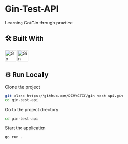 # Gin-Test-API

Learning Go/Gin through practice.

## 🛠 Built With

<div align="left">
<a href="https://go.dev/" target="_blank" rel="noreferrer"><img src="https://raw.githubusercontent.com/DEMYSTIF/DEMYSTIF/main/assets/icons/go.svg" width="36" height="36" alt="Go" /></a>
<a href="https://gin-gonic.com/docs/" target="_blank" rel="noreferrer"><img src="https://raw.githubusercontent.com/DEMYSTIF/DEMYSTIF/main/assets/icons/gin.svg" width="36" height="36" alt="Gin" /></a>
</div>

## ⚙️ Run Locally

Clone the project

```bash
git clone https://github.com/DEMYSTIF/gin-test-api.git
cd gin-test-api
```

Go to the project directory

```bash
cd gin-test-api
```

Start the application

```bash
go run .
```
